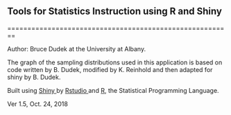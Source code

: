 ## Tools for Statistics Instruction using R and Shiny
========================================================

Author:  Bruce Dudek at the University at Albany.

The graph of the sampling distributions used in this application is based on code written by B. Dudek, modified by K. Reinhold and then adapted for shiny by B. Dudek.

Built using <a href="http://www.rstudio.com/shiny" target="_blank"> Shiny </a> by <a href="http://www.rstudio.com/" target="_blank">Rstudio </a> and <a href="http://www.r-project.org/" target="_blank">R</a>, the Statistical Programming Language.

Ver 1.5, Oct. 24, 2018


